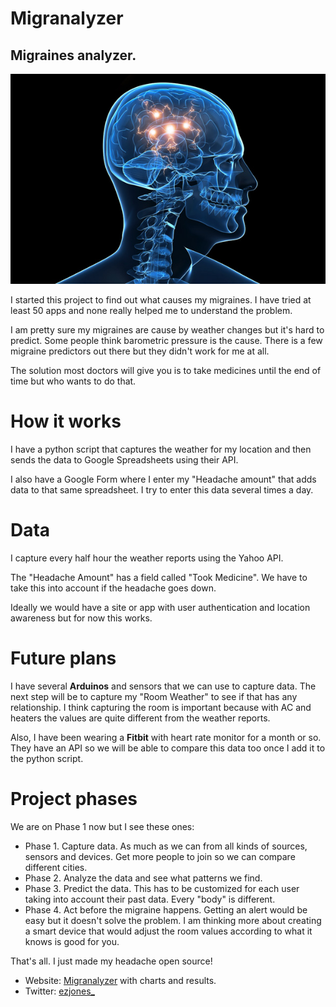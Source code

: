 # Migranalyzer
## Migraines analyzer.


![Image](img/head.jpg?raw=true)

I started this project to find out what causes my migraines. I have tried at least 50 apps and none really helped me to understand the problem.

I am pretty sure my migraines are cause by weather changes but it's hard to predict. Some people think barometric pressure is the cause. There is a few migraine predictors out there but they didn't work for me at all.

The solution most doctors will give you is to take medicines until the end of time but who wants to do that.

# How it works
I have a python script that captures the weather for my location and then sends the data to Google Spreadsheets using their API.

I also have a Google Form where I enter my "Headache amount" that adds data to that same spreadsheet. I try to enter this data several times a day.

# Data
I capture every half hour the weather reports using the Yahoo API.

The "Headache Amount" has a field called "Took Medicine". We have to take this into account if the headache goes down.

Ideally we would have a site or app with user authentication and location awareness but for now this works.

# Future plans
I have several **Arduinos** and sensors that we can use to capture data. The next step will be to capture my "Room Weather" to see if that has any relationship. I think capturing the room is important because with AC and heaters the values are quite different from the weather reports.

Also, I have been wearing a **Fitbit** with heart rate monitor for a month or so. They have an API so we will be able to compare this data too once I add it to the python script.

# Project phases
We are on Phase 1 now but I see these ones:
- Phase 1. Capture data. As much as we can from all kinds of sources, sensors and devices. Get more people to join so we can compare different cities.
- Phase 2. Analyze the data and see what patterns we find.
- Phase 3. Predict the data. This has to be customized for each user taking into account their past data. Every "body" is different.
- Phase 4. Act before the migraine happens. Getting an alert would be easy but it doesn't solve the problem. I am thinking more about creating a smart device that would adjust the room values according to what it knows is good for you.

That's all.
I just made my headache open source!

- Website: [Migranalyzer](https://ezjones.github.io/migranalyzer/) with charts and results.
- Twitter: [ezjones_](https://twitter.com/ezjones_)
